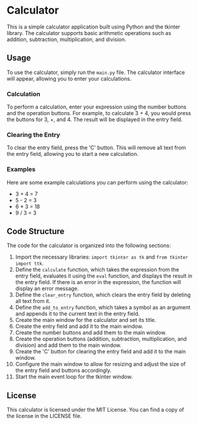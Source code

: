 # Calculator

This is a simple calculator application built using Python and the tkinter library. The calculator supports basic arithmetic operations such as addition, subtraction, multiplication, and division.

## Usage

To use the calculator, simply run the `main.py` file. The calculator interface will appear, allowing you to enter your calculations.

### Calculation

To perform a calculation, enter your expression using the number buttons and the operation buttons. For example, to calculate 3 + 4, you would press the buttons for 3, +, and 4. The result will be displayed in the entry field.

### Clearing the Entry

To clear the entry field, press the 'C' button. This will remove all text from the entry field, allowing you to start a new calculation.

### Examples

Here are some example calculations you can perform using the calculator:

- 3 + 4 = 7
- 5 - 2 = 3
- 6 * 3 = 18
- 9 / 3 = 3

## Code Structure

The code for the calculator is organized into the following sections:

1. Import the necessary libraries: `import tkinter as tk` and `from tkinter import ttk`.
2. Define the `calculate` function, which takes the expression from the entry field, evaluates it using the `eval` function, and displays the result in the entry field. If there is an error in the expression, the function will display an error message.
3. Define the `clear_entry` function, which clears the entry field by deleting all text from it.
4. Define the `add_to_entry` function, which takes a symbol as an argument and appends it to the current text in the entry field.
5. Create the main window for the calculator and set its title.
6. Create the entry field and add it to the main window.
7. Create the number buttons and add them to the main window.
8. Create the operation buttons (addition, subtraction, multiplication, and division) and add them to the main window.
9. Create the 'C' button for clearing the entry field and add it to the main window.
10. Configure the main window to allow for resizing and adjust the size of the entry field and buttons accordingly.
11. Start the main event loop for the tkinter window.

## License

This calculator is licensed under the MIT License. You can find a copy of the license in the LICENSE file.
